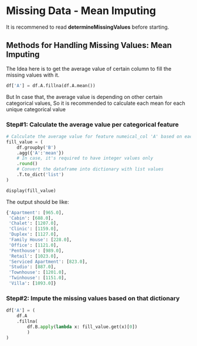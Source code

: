 # Missing Data - Mean Imputing

It is recommened to read __determineMissingValues__ before starting.

## Methods for Handling Missing Values: __Mean Imputing__
The Idea here is to get the average value of certain column to fill the missing values with it.

```python
df['A'] = df.A.fillna(df.A.mean())
```

But In case that, the average value is depending on other certain categorical values, So it is recommended to calculate each mean for each unique categorical value

### Step#1: Calculate the average value per categorical feature
```python
# Calculate the average value for feature numeical_col 'A' based on each categorical_col unique value 'B'.
fill_value = (
    df.groupby('B')
    .agg({'A':'mean'})
    # In case, it's required to have integer values only
    .round()
    # Convert the dataframe into dictionary with list values
    .T.to_dict('list')
)

display(fill_value)
```

The output should be like:
```python
{'Apartment': [965.0],
 'Cabin': [688.0],
 'Chalet': [1207.0],
 'Clinic': [1159.0],
 'Duplex': [1127.0],
 'Family House': [228.0],
 'Office': [1121.0],
 'Penthouse': [989.0],
 'Retail': [1023.0],
 'Serviced Apartment': [823.0],
 'Studio': [887.0],
 'Townhouse': [1201.0],
 'Twinhouse': [1151.0],
 'Villa': [1093.0]}
```

### Step#2: Impute the missing values based on that dictionary
```python
df['A'] = (
    df.A
    .fillna(
        df.B.apply(lambda x: fill_value.get(x)[0])
        )
)
```